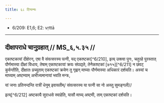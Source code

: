 ```yaml
---
title: ६८ टिप्पन्यः

---
```

- 6/209: E1,6; E2: vṛttā

____________________________________________


## दीक्षापराधे चानुग्रहात् // MS_६,५.३५ //

एकाष्टकायां दीक्षेरन्, एषा वै संवत्सरस्य पत्नी, यद् एकाष्टका[^6/210], इत्य् उक्त्वा पुनः, चतुरहे पुरस्तात् पौर्णमास्या दीक्षां विधाय, तेषाम् एकाष्टकायां क्रयः संपद्यते, तेनैकाष्टकां [७१५][^6/211] न छंवट् कुर्वन्तीति, दीक्षातः प्रच्युताम् एकाष्टकां क्रयेण तु गृह्णन् माघ्याः पौर्णमास्या अधिकारं दर्शयति। अस्यां च माघ्याम् अष्टम्याम् अभीज्यमानायां भवति मन्त्रः,

यां जनाः प्रतिनन्दन्ति रात्रीं धेनुम् इवायतीम्/
संवत्सरस्य या पत्नी सा नो अस्तु सुमङ्गली//

इत्य्[^6/212] अष्टकायै सुराधसे स्वाहेति, यासौ माघ्य् अष्टमी, ताम् एकाष्टकां दर्शयति।
